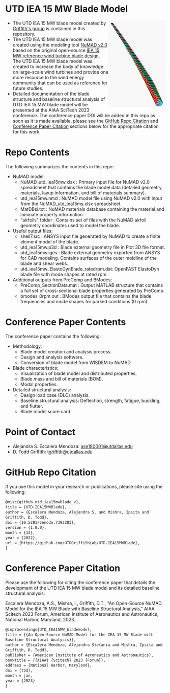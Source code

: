 # UTD IEA 15 MW Blade Model
<img align="right" width="180" src="Picture/utd_iea15mwblade_pic.PNG">

- The UTD IEA 15 MW blade model created by [Griffith's group](https://labs.utdallas.edu/griffith/) is contained in this repository. 
- The UTD IEA 15 MW blade model was created using the modeling tool [NuMAD v2.0](https://github.com/sandialabs/NuMAD/releases/tag/v2.0) based on the original open-source [IEA 15 MW reference wind turbine blade design](https://www.nrel.gov/docs/fy20osti/75698.pdf). The UTD IEA 15 MW blade model was created to increase the body of knowledge on large-scale wind turbines and provide one more resource to the wind energy community that can be used as reference for future studies. 
- Detailed documentation of the blade structure and baseline structural analysis of UTD IEA 15 MW blade model will be presented at the AIAA SciTech 2023 conference. The conference paper DOI will be added in this repo as soon as it is made available, please see the [GitHub Repo Citation](#github-repo-citation) and [Conference Paper Citation](#conference-paper-citation) sections below for the appropriate citation for this work. 

# Repo Contents
The following summarizes the contents in this repo:
- NuMAD model: 
   - NuMAD_utd_iea15mw.xlsx : Primary input file for NuMAD v2.0 spreadsheet that contains the blade model data (detailed geometry, materials, layup information, and bill of materials summary). 
   - utd_iea15mw.nmd : NuMAD model file using NuMAD v2.0 with input from the NuMAD_utd_iea15ms.xlsx spreadsheet. 
   - MatDBsi.txt : NuMAD materials database containing the material and laminate property information. 
   - "airfoils" folder : Contains set of files with the NuMAD airfoil geometry coordinates used to model the blade. 
- Useful output files: 
  - shell7.src : ANSYS input file generated by NuMAD to create a finite element model of the blade. 
  - utd_iea15mw.p3d : Blade external geometry file in Plot 3D file format. 
  - utd_iea15mw.iges : Blade external geometry exported from ANSYS for CAD modeling. Contains surfaces of the outer moldline of the blade and shear webs. 
  - utd_iea15mw_ElastoDynBlade_ratedrpm.dat: OpenFAST ElastoDyn blade file with mode shapes at rated rpm. 
- Additional outputs from PreComp and BModes: 
  - PreComp_SectionData.mat : Output MATLAB structure that contains a full set of cross-sectional blade properties generated by PreComp. 
  - bmodes_0rpm.out : BModes output file that contains the blade frequencies and mode shapes for parked conditions (0 rpm).

# Conference Paper Contents
The conference paper contains the following: 
- Methodology: 
  - Blade model creation and analysis process. 
  - Design and analysis software. 
  - Conversion of blade model from WISDEM to NuMAD. 
- Blade characteristics: 
  - Visualization of blade model and distributed properties. 
  - Blade mass and bill of materials (BOM). 
  - Modal properties.
- Detailed structural analysis:
  - Design load case (DLC) analysis. 
  - Baseline structural analysis: Deflection, strength, fatigue, buckling, and flutter. 
  - Blade model score card. 

# Point of Contact
- Alejandra S. Escalera Mendoza: ase180001@utdallas.edu
- D. Todd Griffith: tgriffith@utdallas.edu

# GitHub Repo Citation
If you use this model in your research or publications, please cite using the following:  
 
    @misc{github_utd_iea15mwblade_v1,
    title = {UTD-IEA15MWBlade},
    author = {Escalera Mendoza, Alejandra S. and Mishra, Ipsita and Griffith, D. Todd},
    doi = {10.5281/zenodo.7392283},
    version = {1.0.0},
    month = {12},
    year = {2022},
    url = {https://github.com/UTDGriffithLab/UTD-IEA15MWBlade},
    }

# Conference Paper Citation
Please use the following for citing the conference paper that details the development of the UTD IEA 15 MW blade model and its detailed baseline structural analysis: 

Escalera Mendoza, A.S., Mishra, I., Griffith, D.T., "An Open-Source NuMAD Model for the IEA 15 MW Blade with Baseline Structural Analysis," AIAA Scitech 2023 Forum, American Institute of Aeronautics and Astronautics, National Harbor, Maryland, 2023. 

    @inproceedings{UTD_IEA15MW_blademodel,
    title = {{An Open-Source NuMAD Model for the IEA 15 MW Blade with Baseline Structural Analysis}},
    author = {Escalera Mendoza, Alejandra Stefania and Mishra, Ipsita and Griffith, D. Todd},
    publisher = {American Institute of Aeronautics and Astronautics},
    booktitle = {{AIAA} {Scitech} 2023 {Forum}},
    address = {National Harbor, Maryland},
    doi = {tbd},
    month = jan,
    year = {2023}
    }
